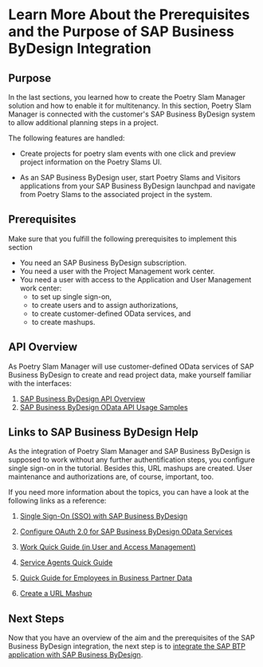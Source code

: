 # Learn More About the Prerequisites and the Purpose of SAP Business ByDesign Integration

## Purpose

In the last sections, you learned how to create the Poetry Slam Manager solution and how to enable it for multitenancy. In this section, Poetry Slam Manager is connected with the customer's SAP Business ByDesign system to allow additional planning steps in a project.

The following features are handled:
- Create projects for poetry slam events with one click and preview project information on the Poetry Slams UI.

- As an SAP Business ByDesign user, start Poetry Slams and Visitors applications from your SAP Business ByDesign launchpad and navigate from Poetry Slams to the associated project in the system.

## Prerequisites
Make sure that you fulfill the following prerequisites to implement this section
- You need an SAP Business ByDesign subscription.
- You need a user with the Project Management work center.
- You need a user with access to the Application and User Management work center:
    - to set up single sign-on,
    - to create users and to assign authorizations, 
    - to create customer-defined OData services, and
    - to create mashups.

## API Overview
As Poetry Slam Manager will use customer-defined OData services of SAP Business ByDesign to create and read project data, make yourself familiar with the interfaces:

1.	[SAP Business ByDesign API Overview](https://community.sap.com/t5/enterprise-resource-planning-blogs-by-sap/sap-business-bydesign-api-overview/ba-p/13415251)
2.	[SAP Business ByDesign OData API Usage Samples](https://community.sap.com/t5/enterprise-resource-planning-blogs-by-sap/sap-business-bydesign-odata-api-examples/ba-p/13400614) 

## Links to SAP Business ByDesign Help
As the integration of Poetry Slam Manager and SAP Business ByDesign is supposed to work without any further authentification steps, you configure single sign-on in the tutorial. Besides this, URL mashups are created. User maintenance and authorizations are, of course, important, too.

If you need more information about the topics, you can have a look at the following links as a reference:

1. [Single Sign-On (SSO) with SAP Business ByDesign](https://community.sap.com/t5/enterprise-resource-planning-blogs-by-sap/single-sign-on-sso-with-sap-business-bydesign/bc-p/13337099/highlight/true)

2. [Configure OAuth 2.0 for SAP Business ByDesign OData Services](https://community.sap.com/t5/enterprise-resource-planning-blogs-by-sap/configure-oauth-2-0-for-sap-bydesign-odata-services/ba-p/13355322)

3. [Work Quick Guide (in User and Access Management)](https://help.sap.com/docs/SAP_BUSINESS_BYDESIGN/2754875d2d2a403f95e58a41a9c7d6de/2dd4a17b722d10148deffc01caa1c49b.html)

4. [Service Agents Quick Guide](https://help.sap.com/docs/SAP_BUSINESS_BYDESIGN/2754875d2d2a403f95e58a41a9c7d6de/fa1b263da6274a2d864fb75c4f7fc182.html)

5. [Quick Guide for Employees in Business Partner Data](https://help.sap.com/docs/SAP_BUSINESS_BYDESIGN/2754875d2d2a403f95e58a41a9c7d6de/2dd59e78722d1014b6eee1e49ba6383c.html)

6. [Create a URL Mashup](https://help.sap.com/docs/SAP_BUSINESS_BYDESIGN/2754875d2d2a403f95e58a41a9c7d6de/2be269a4722d1014a96d9a0ba09c255a.html)


## Next Steps
Now that you have an overview of the aim and the prerequisites of the SAP Business ByDesign integration, the next step is to [integrate the SAP BTP application with SAP Business ByDesign](./35a-ByD-Integration.md).